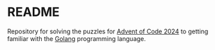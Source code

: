 # README

Repository for solving the puzzles for [Advent of Code 2024](https://adventofcode.com/2024) to getting familiar with 
the [Golang](https://go.dev/) programming language.